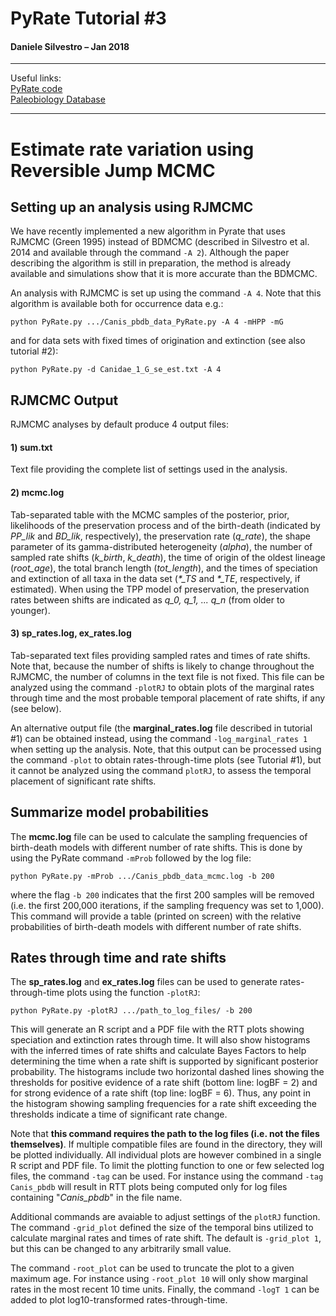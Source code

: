 # PyRate Tutorial \#3
#### Daniele Silvestro – Jan 2018
***
Useful links:  
[PyRate code](https://github.com/dsilvestro/PyRate)  
[Paleobiology Database](https://paleobiodb.org)  
***

# Estimate rate variation using Reversible Jump MCMC

## Setting up an analysis using RJMCMC
We have recently implemented a new algorithm in Pyrate that uses RJMCMC (Green 1995) instead of BDMCMC (described in Silvestro et al. 2014 and available through the command `-A 2`). Although the paper describing the algorithm is still in preparation, the method is already available and simulations show that it is more accurate than the BDMCMC.

An analysis with RJMCMC is set up using the command `-A 4`. Note that this algorithm is available both for occurrence data
e.g.:

`python PyRate.py .../Canis_pbdb_data_PyRate.py -A 4 -mHPP -mG`

and for data sets with fixed times of origination and extinction (see also tutorial \#2):

`python PyRate.py -d Canidae_1_G_se_est.txt -A 4`

## RJMCMC Output
RJMCMC analyses by default produce 4 output files:
####  1) sum.txt  
   Text file providing the complete list of settings used in the analysis.  
#### 2)  mcmc.log   
Tab-separated table with the MCMC samples of the posterior, prior, likelihoods of the preservation process and of the birth-death (indicated by *PP_lik* and *BD_lik*, respectively), the preservation rate (*q_rate*), the shape parameter of its gamma-distributed heterogeneity (*alpha*), the number of sampled rate shifts (*k_birth*, *k_death*), the time of origin of the oldest lineage (*root_age*), the total branch length (*tot_length*), and the times of speciation and extinction of all taxa in the data set (*\*_TS* and *\*_TE*, respectively, if estimated). When using the TPP model of preservation, the preservation rates between shifts are indicated as *q_0, q_1, ... q_n* (from older to younger).
#### 3) sp\_rates.log, ex\_rates.log
Tab-separated text files providing sampled rates and times of rate shifts. Note that, because the number of shifts is likely to change throughout the RJMCMC, the number of columns in the text file is not fixed. This file can be analyzed using the command `-plotRJ` to obtain plots of the marginal rates through time and the most probable temporal placement of rate shifts, if any (see below). 

An alternative output file (the **marginal_rates.log** file described in tutorial \#1) can be obtained instead, using the command `-log_marginal_rates 1` when setting up the analysis. Note, that this output can be processed using the command `-plot` to obtain rates-through-time plots (see Tutorial #1), but it cannot be analyzed using the command `plotRJ`, to assess the temporal placement of significant rate shifts.

## Summarize model probabilities
The **mcmc.log** file can be used to calculate the sampling frequencies of birth-death models with different number of rate shifts. This is done by using the PyRate command `-mProb` followed by the log file:

`python PyRate.py -mProb .../Canis_pbdb_data_mcmc.log -b 200`

where the flag `-b 200` indicates that the first 200 samples will be removed (i.e. the first 200,000 iterations, if the sampling frequency was set to 1,000). This command will provide a table (printed on screen) with the relative probabilities of birth-death models with different number of rate shifts. 


## Rates through time and rate shifts
The **sp_rates.log** and **ex_rates.log** files can be used to generate rates-through-time plots using the function `-plotRJ`:

`python PyRate.py -plotRJ .../path_to_log_files/ -b 200`

This will generate an R script and a PDF file with the RTT plots showing speciation and extinction rates through time. It will also show histograms with the inferred times of rate shifts and calculate Bayes Factors to help determining the time when a rate shift is supported by significant posterior probability. The histograms include two horizontal dashed lines showing the thresholds for positive evidence of a rate shift (bottom line: logBF = 2) and for strong evidence of a rate shift (top line: logBF = 6). Thus, any point in the histogram showing sampling frequencies for a rate shift exceeding the thresholds indicate a time of significant rate change.

Note that **this command requires the path to the log files (i.e. not the files themselves)**. If multiple compatible files are found in the directory, they will be plotted individually. All individual plots are however combined in a single R script and PDF file. To limit the plotting function to one or few selected log files, the command `-tag` can be used. For instance using the command `-tag Canis_pbdb` will result in RTT plots being computed only for log files containing "*Canis_pbdb*" in the file name.

Additional commands are avaiable to adjust settings of the `plotRJ` function. The command `-grid_plot` defined the size of the temporal bins utilized to calculate marginal rates and times of rate shift. The default is `-grid_plot 1`, but this can be changed to any arbitrarily small value.

The command `-root_plot` can be used to truncate the plot to a given maximum age. For instance using `-root_plot 10` will only show marginal rates in the most recent 10 time units. Finally, the command `-logT 1` can be added to plot log10-transformed rates-through-time.



